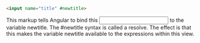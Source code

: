 ```html
<input name="title" #newtitle>
```
This markup tells Angular to bind this <input> to the variable newtitle. The #newtitle syntax is called a resolve. 
The effect is that this makes the variable newtitle available to the expressions within this view.
